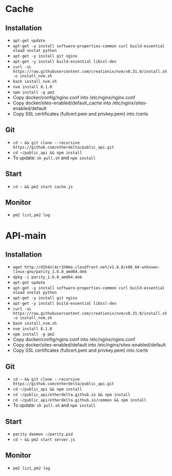 # Cache

## Installation

 * `apt-get update`
 * `apt-get -y install software-properties-common curl build-essential nload vnstat python`
 * `apt-get -y install git nginx`
 * `apt-get -y install build-essential libssl-dev`
 * `curl -sL https://raw.githubusercontent.com/creationix/nvm/v0.31.0/install.sh -o install_nvm.sh`
 * `bash install_nvm.sh`
 * `nvm install 8.1.0`
 * `npm install -g pm2`
 * Copy docker/config/nginx.conf into /etc/nginx/nginx.conf
 * Copy docker/sites-enabled/default_cache into /etc/nginx/sites-enabled/default
 * Copy SSL certificates (fullcert.pem and privkey.pem) into /certs

## Git

 * `cd ~ && git clone --recursive https://github.com/etherdelta/public_api.git`
 * `cd ~/public_api && npm install`
 * To update: `sh pull.sh` and `npm install`

## Start

 * `cd ~ && pm2 start cache.js`

## Monitor

 * `pm2 list`, `pm2 log`

# API-main

## Installation

 * `wget http://d1h4xl4cr1h0mo.cloudfront.net/v1.6.8/x86_64-unknown-linux-gnu/parity_1.6.8_amd64.deb`
 * `dpkg -i parity_1.6.8_amd64.deb`
 * `apt-get update`
 * `apt-get -y install software-properties-common curl build-essential nload vnstat python`
 * `apt-get -y install git nginx`
 * `apt-get -y install build-essential libssl-dev`
 * `curl -sL https://raw.githubusercontent.com/creationix/nvm/v0.31.0/install.sh -o install_nvm.sh`
 * `bash install_nvm.sh`
 * `nvm install 8.1.0`
 * `npm install -g pm2`
 * Copy docker/config/nginx.conf into /etc/nginx/nginx.conf
 * Copy docker/sites-enabled/default into /etc/nginx/sites-enabled/default
 * Copy SSL certificates (fullcert.pem and privkey.pem) into /certs

## Git

 * `cd ~ && git clone --recursive https://github.com/etherdelta/public_api.git`
 * `cd ~/public_api && npm install`
 * `cd ~/public_api/etherdelta.github.io && npm install`
 * `cd ~/public_api/etherdelta.github.io/common && npm install`
 * To update: `sh pull.sh` and `npm install`

## Start

 * `parity daemon ~/parity.pid`
 * `cd ~ && pm2 start server.js`

## Monitor

 * `pm2 list`, `pm2 log`
